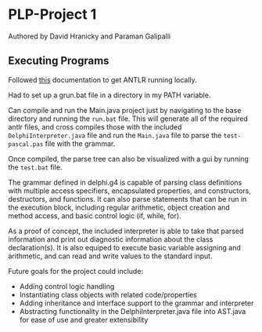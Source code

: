 # PLP-Project 1

Authored by David Hranicky and Paraman Galipalli

## Executing Programs

Followed [this](https://github.com/antlr/antlr4/blob/master/doc/getting-started.md) documentation to get ANTLR running locally.

Had to set up a grun.bat file in a directory in my PATH variable.

Can compile and run the Main.java project just by navigating to the base directory and running the `run.bat` file. This will generate all of the required antlr files, and cross compiles those with the included `DelphiInterpreter.java` file and run the `Main.java` file to parse the `test-pascal.pas` file with the grammar.

Once compiled, the parse tree can also be visualized with a gui by running the `test.bat` file.

The grammar defined in delphi.g4 is capable of parsing class definitions with multiple access specifiers, encapsulated properties, and constructors, destructors, and functions. It can also parse statements that can be run in the execution block, including regular arithmetic, object creation and method access, and basic control logic (if, while, for).

As a proof of concept, the included interpreter is able to take that parsed information and print out diagnostic information about the class declaration(s). It is also equiped to execute basic variable assigning and arithmetic, and can read and write values to the standard input.

Future goals for the project could include:

* Adding control logic handling
* Instantiating class objects with related code/properties
* Adding inheritance and interface support to the grammar and interpreter
* Abstracting functionality in the DelphiInterpreter.java file into AST.java for ease of use and greater extensibility
